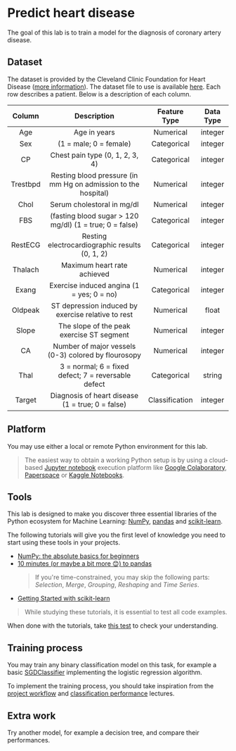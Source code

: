 # Predict heart disease

The goal of this lab is to train a model for the diagnosis of coronary artery disease.

## Dataset

The dataset is provided by the Cleveland Clinic Foundation for Heart Disease ([more information](https://archive.ics.uci.edu/ml/datasets/heart+Disease)). The dataset file to use is available [here](https://raw.githubusercontent.com/bpesquet/mlcourse/main/datasets/heart.csv). Each row describes a patient. Below is a description of each column.

|  Column  |                           Description                          |  Feature Type  | Data Type |
|:--------:|:--------------------------------------------------------------:|:--------------:|:---------:|
| Age | Age in years | Numerical | integer |
| Sex | (1 = male; 0 = female) | Categorical | integer |
| CP | Chest pain type (0, 1, 2, 3, 4) | Categorical | integer |
| Trestbpd | Resting blood pressure (in mm Hg on admission to the hospital) | Numerical | integer |
| Chol | Serum cholestoral in mg/dl | Numerical | integer |
| FBS | (fasting blood sugar > 120 mg/dl) (1 = true; 0 = false) | Categorical | integer |
| RestECG | Resting electrocardiographic results (0, 1, 2) | Categorical | integer |
| Thalach | Maximum heart rate achieved | Numerical | integer |
| Exang | Exercise induced angina (1 = yes; 0 = no) | Categorical | integer |
| Oldpeak | ST depression induced by exercise relative to rest | Numerical | float |
| Slope | The slope of the peak exercise ST segment | Numerical | integer |
| CA | Number of major vessels (0-3) colored by flourosopy | Numerical | integer |
| Thal | 3 = normal; 6 = fixed defect; 7 = reversable defect | Categorical | string |
| Target | Diagnosis of heart disease (1 = true; 0 = false) | Classification | integer |

## Platform

You may use either a local or remote Python environment for this lab.

> The easiest way to obtain a working Python setup is by using a cloud-based [Jupyter notebook](https://jupyter.org/) execution platform like [Google Colaboratory](https://colab.research.google.com/), [Paperspace](https://www.paperspace.com/notebooks) or [Kaggle Notebooks](https://www.kaggle.com/code).

## Tools

This lab is designed to make you discover three essential libraries of the Python ecosystem for Machine Learning: [NumPy](https://numpy.org), [pandas](https://pandas.pydata.org) and [scikit-learn](https://scikit-learn.org).

The following tutorials will give you the first level of knowledge you need to start using these tools in your projects.

- [NumPy: the absolute basics for beginners](https://numpy.org/doc/stable/user/absolute_beginners.html)
- [10 minutes (or maybe a bit more 😊) to pandas](https://pandas.pydata.org/docs/user_guide/10min.html)
  > If you're time-constrained, you may skip the following parts: *Selection*, *Merge*, *Grouping*, *Reshaping* and *Time Series*.
- [Getting Started with scikit-learn](https://scikit-learn.org/stable/getting_started.html)

> While studying these tutorials, it is essential to test all code examples.

When done with the tutorials, take [this test](https://app.wooclap.com/IMLJFN?from=event-page) to check your understanding.

## Training process

You may train any binary classification model on this task, for example a basic [SGDClassifier](https://scikit-learn.org/stable/modules/generated/sklearn.linear_model.SGDClassifier.html) implementing the logistic regression algorithm.

To implement the training process, you should take inspiration from the [project workflow](../../lectures/project_workflow/) and [classification performance](../../lectures/classification_performance/) lectures.

## Extra work

Try another model, for example a decision tree, and compare their performances.
